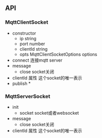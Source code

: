 ## API

### MqttClientSocket

* constructor
	* ip string
	* port number
	* clientId string
	* opts MqttClientSocketOptions options
* connect 连接mqtt server
* message 
	* close socket关闭
* clientId 属性 这个socket的唯一表示
* publish
	* 

	
	
### MqttServerSocket

* init 	
	* socket socket或者websocket
* message 
	* close socket关闭
* clientId 属性 这个socket的唯一表示
